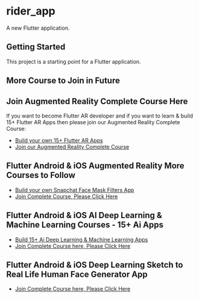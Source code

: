# rider_app

A new Flutter application.
## Getting Started

This project is a starting point for a Flutter application.


## More Course to Join in Future

## Join Augmented Reality Complete Course Here

If you want to become Flutter AR developer and if you want to learn & build 15+ Flutter AR Apps
then please join our Augmented Reality Complete Course:

- [Build your own 15+ Flutter AR Apps](https://www.udemy.com/course/flutter-arkit-course-build-15-augmented-reality-ios-apps/?referralCode=B8190D9CECB8D5771B4A)
- [Join our Augmented Reality Complete Course](https://www.udemy.com/course/flutter-arkit-course-build-15-augmented-reality-ios-apps/?referralCode=B8190D9CECB8D5771B4A)


## Flutter Android & iOS Augmented Reality More Courses to Follow

- [Build your own Snapchat Face Mask Filters App](https://www.udemy.com/course/build-flutter-ar-face-filters-app-like-snapchat-filters-2021/?referralCode=380AF6E44C2BAB2A6040)
- [Join Complete Course, Please Click Here](https://www.udemy.com/course/build-flutter-ar-face-filters-app-like-snapchat-filters-2021/?referralCode=380AF6E44C2BAB2A6040)


## Flutter Android & iOS AI Deep Learning & Machine Learning Courses - 15+ Ai Apps

- [Build 15+ Ai Deep Learning & Machine Learning Apps](https://www.udemy.com/course/flutter-artificial-intelligence-course-build-15-ai-apps/?referralCode=477033A2DC5E6E8BF740)
- [Join Complete Course here, Please Click Here](https://www.udemy.com/course/flutter-artificial-intelligence-course-build-15-ai-apps/?referralCode=477033A2DC5E6E8BF740)


## Flutter Android & iOS Deep Learning Sketch to Real Life Human Face Generator App

- [Join Complete Course here, Please Click Here](https://www.udemy.com/course/build-drawing-to-real-life-generator-app-using-flutter/?referralCode=2B3114D7C89C0BEDBCF0)
